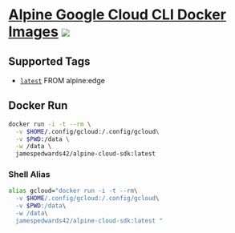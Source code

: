 # [Alpine Google Cloud CLI Docker Images](https://hub.docker.com/r/jamespedwards42/alpine-cloud-sdk/) [![](https://images.microbadger.com/badges/image/jamespedwards42/alpine-cloud-sdk.svg)](https://microbadger.com/images/jamespedwards42/alpine-cloud-sdk "microbadger.com")

## Supported Tags

* [`latest`](https://github.com/jamespedwards42/alpine-cloud-sdk/blob/master/Dockerfile) FROM alpine:edge

## Docker Run

```sh
docker run -i -t --rm \
  -v $HOME/.config/gcloud:/.config/gcloud\
  -v $PWD:/data \
  -w /data \
  jamespedwards42/alpine-cloud-sdk:latest
```

### Shell Alias

```sh
alias gcloud="docker run -i -t --rm\
  -v $HOME/.config/gcloud:/.config/gcloud\
  -v $PWD:/data\
  -w /data\
  jamespedwards42/alpine-cloud-sdk:latest "
```
